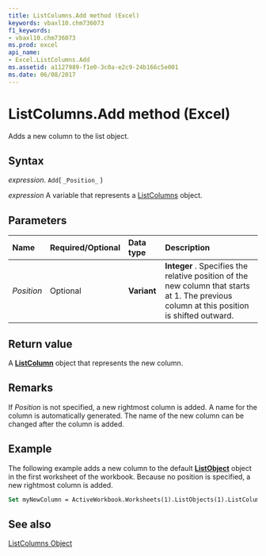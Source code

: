 ```yaml
---
title: ListColumns.Add method (Excel)
keywords: vbaxl10.chm736073
f1_keywords:
- vbaxl10.chm736073
ms.prod: excel
api_name:
- Excel.ListColumns.Add
ms.assetid: a1127989-f1e0-3c0a-e2c9-24b166c5e001
ms.date: 06/08/2017
---
```



# ListColumns.Add method (Excel)

Adds a new column to the list object.


## Syntax

 _expression_. `Add`( `_Position_` )

 _expression_ A variable that represents a [ListColumns](Excel.ListColumns.md) object.


## Parameters



|Name|Required/Optional|Data type|Description|
|:-----|:-----|:-----|:-----|
| _Position_|Optional| **Variant**| **Integer** . Specifies the relative position of the new column that starts at 1. The previous column at this position is shifted outward.|

## Return value

A  **[ListColumn](Excel.ListColumn.md)** object that represents the new column.


## Remarks

If  _Position_ is not specified, a new rightmost column is added. A name for the column is automatically generated. The name of the new column can be changed after the column is added.


## Example

The following example adds a new column to the default  **[ListObject](Excel.ListObject.md)** object in the first worksheet of the workbook. Because no position is specified, a new rightmost column is added.


```vb
Set myNewColumn = ActiveWorkbook.Worksheets(1).ListObjects(1).ListColumns.Add
```


## See also


[ListColumns Object](Excel.ListColumns.md)

